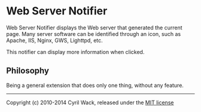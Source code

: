 # Web Server Notifier

Web Server Notifier displays the Web server that generated the current page.  Many server software can be identified through an icon, such as Apache, IIS, Nginx, GWS, Lighttpd, etc.

This notifier can display more information when clicked.

## Philosophy

Being a general extension that does only one thing, without any feature.

* * *

Copyright (c) 2010-2014 Cyril Wack, released under the [MIT license](LICENSE.md)
